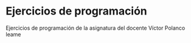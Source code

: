 # Ejercicios de programación
Ejercicios de programación de la asignatura del docente Víctor Polanco
leame
